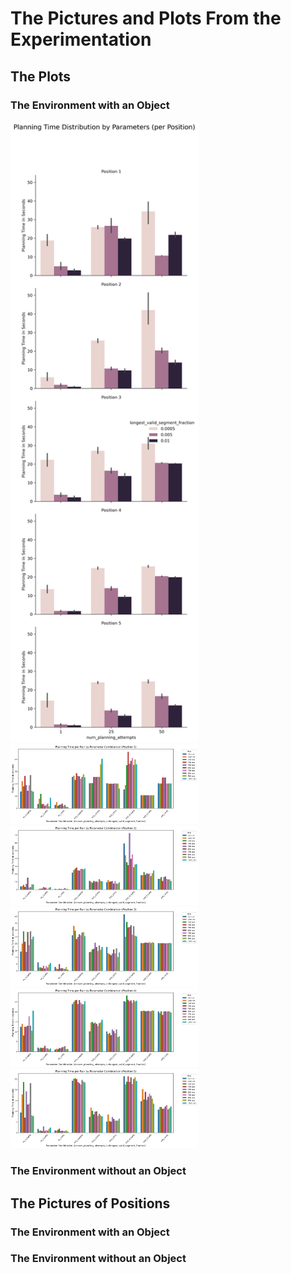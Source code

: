 # The Pictures and Plots From the Experimentation
## The Plots 
### The Environment with an Object
<img src="plots/environment-with-object/w_bardist_ppos.png" width="300"/>
<img src="plots/environment-with-object/w_time_bar_pos1.png" width="300"/>
<img src="plots/environment-with-object/w_time_bar_pos2.png" width="300"/>
<img src="plots/environment-with-object/w_time_bar_pos3.png" width="300"/>
<img src="plots/environment-with-object/w_time_bar_pos4.png" width="300"/>
<img src="plots/environment-with-object/w_time_bar_pos5.png" width="300"/>

### The Environment without an Object
## The Pictures of Positions
### The Environment with an Object
### The Environment without an Object

